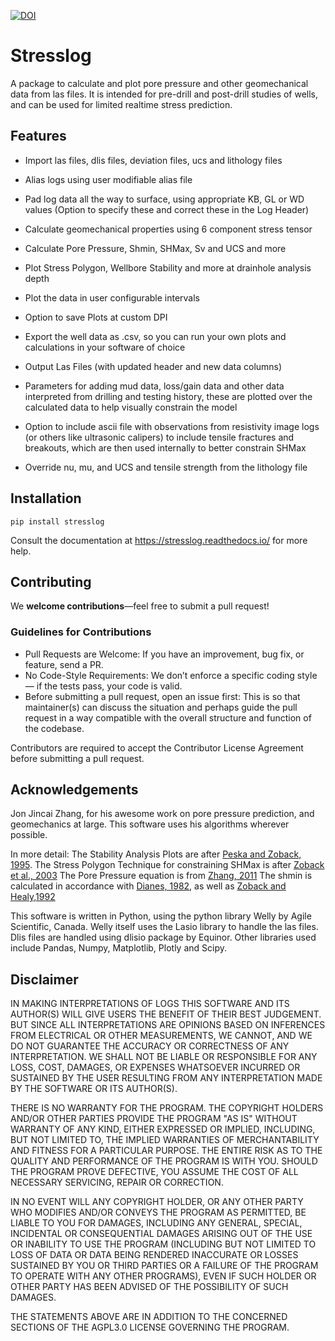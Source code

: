 [![DOI](https://joss.theoj.org/papers/10.21105/joss.08036/status.svg)](https://doi.org/10.21105/joss.08036)
# Stresslog

A package to calculate and plot pore pressure and other geomechanical data from las files. It is intended for pre-drill and post-drill studies of wells, and can be used for limited realtime stress prediction.

## Features

* Import las files, dlis files, deviation files, ucs and lithology files

* Alias logs using user modifiable alias file

* Pad log data all the way to surface, using appropriate KB, GL or WD values (Option to specify these and correct these in the Log Header)

* Calculate geomechanical properties using 6 component stress tensor 

* Calculate Pore Pressure, Shmin, SHMax, Sv and UCS and more

* Plot Stress Polygon, Wellbore Stability and more at drainhole analysis depth

* Plot the data in user configurable intervals

* Option to save Plots at custom DPI

* Export the well data as .csv, so you can run your own plots and calculations in your software of choice

* Output Las Files (with updated header and new data columns)

* Parameters for adding mud data, loss/gain data and other data interpreted from drilling and testing history, these are plotted over the calculated data to help visually constrain the model

* Option to include ascii file with observations from resistivity image logs (or others like ultrasonic calipers) to include tensile fractures and breakouts, which are then used internally to better constrain SHMax

* Override nu, mu, and UCS and tensile strength from the lithology file 

## Installation


````
pip install stresslog
````
Consult the documentation at https://stresslog.readthedocs.io/ for more help.

## Contributing

We **welcome contributions**—feel free to submit a pull request!  

### Guidelines for Contributions  
* Pull Requests are Welcome: If you have an improvement, bug fix, or feature, send a PR.  
* No Code-Style Requirements: We don’t enforce a specific coding style — if the tests pass, your code is valid.
* Before submitting a pull request, open an issue first: This is so that maintainer(s) can discuss the situation and perhaps guide the pull request in a way compatible with the overall structure and function of the codebase.

Contributors are required to accept the Contributor License Agreement before submitting a pull request.

## Acknowledgements

Jon Jincai Zhang, for his awesome work on pore pressure prediction, and geomechanics at large. This software uses his algorithms wherever possible.

In more detail:
The Stability Analysis Plots are after [Peska and Zoback, 1995](https://doi.org/10.1029/95JB00319). The Stress Polygon Technique for constraining SHMax is after [Zoback et al., 2003](https://doi.org/10.1029/95JB00319) The Pore Pressure equation is from [Zhang, 2011](https://doi.org/10.1016/j.earscirev.2011.06.001) The shmin is calculated in accordance with [Dianes, 1982](https://doi.org/10.2118/9254-PA), as well as [Zoback and Healy,1992](https://doi.org/10.1029/91JB02175)

This software is written in Python, using the python library Welly by Agile Scientific, Canada. Welly itself uses the Lasio library to handle the las files. Dlis files are handled using dlisio package by Equinor. Other libraries used include Pandas, Numpy, Matplotlib, Plotly and Scipy.

## Disclaimer

IN MAKING INTERPRETATIONS OF LOGS THIS SOFTWARE AND ITS AUTHOR(S) WILL GIVE USERS THE BENEFIT OF THEIR BEST JUDGEMENT. BUT SINCE ALL INTERPRETATIONS ARE OPINIONS BASED ON INFERENCES FROM ELECTRICAL OR OTHER MEASUREMENTS, WE CANNOT, AND WE DO NOT GUARANTEE THE ACCURACY OR CORRECTNESS OF ANY INTERPRETATION. WE SHALL NOT BE LIABLE OR RESPONSIBLE FOR ANY LOSS, COST, DAMAGES, OR EXPENSES WHATSOEVER INCURRED OR SUSTAINED BY THE USER RESULTING FROM ANY INTERPRETATION MADE BY THE SOFTWARE OR ITS AUTHOR(S).

THERE IS NO WARRANTY FOR THE PROGRAM. THE COPYRIGHT HOLDERS AND/OR OTHER PARTIES PROVIDE THE PROGRAM "AS IS" WITHOUT WARRANTY OF ANY KIND, EITHER EXPRESSED OR IMPLIED, INCLUDING, BUT NOT LIMITED TO, THE IMPLIED WARRANTIES OF MERCHANTABILITY AND FITNESS FOR A PARTICULAR PURPOSE. THE ENTIRE RISK AS TO THE QUALITY AND PERFORMANCE OF THE PROGRAM IS WITH YOU. SHOULD THE PROGRAM PROVE DEFECTIVE, YOU ASSUME THE COST OF ALL NECESSARY SERVICING, REPAIR OR CORRECTION.

IN NO EVENT WILL ANY COPYRIGHT HOLDER, OR ANY OTHER PARTY WHO MODIFIES AND/OR CONVEYS THE PROGRAM AS PERMITTED, BE LIABLE TO YOU FOR DAMAGES, INCLUDING ANY GENERAL, SPECIAL, INCIDENTAL OR CONSEQUENTIAL DAMAGES ARISING OUT OF THE USE OR INABILITY TO USE THE PROGRAM (INCLUDING BUT NOT LIMITED TO LOSS OF DATA OR DATA BEING RENDERED INACCURATE OR LOSSES SUSTAINED BY YOU OR THIRD PARTIES OR A FAILURE OF THE PROGRAM TO OPERATE WITH ANY OTHER PROGRAMS), EVEN IF SUCH HOLDER OR OTHER PARTY HAS BEEN ADVISED OF THE POSSIBILITY OF SUCH DAMAGES.

THE STATEMENTS ABOVE ARE IN ADDITION TO THE CONCERNED SECTIONS OF THE AGPL3.0 LICENSE GOVERNING THE PROGRAM.
